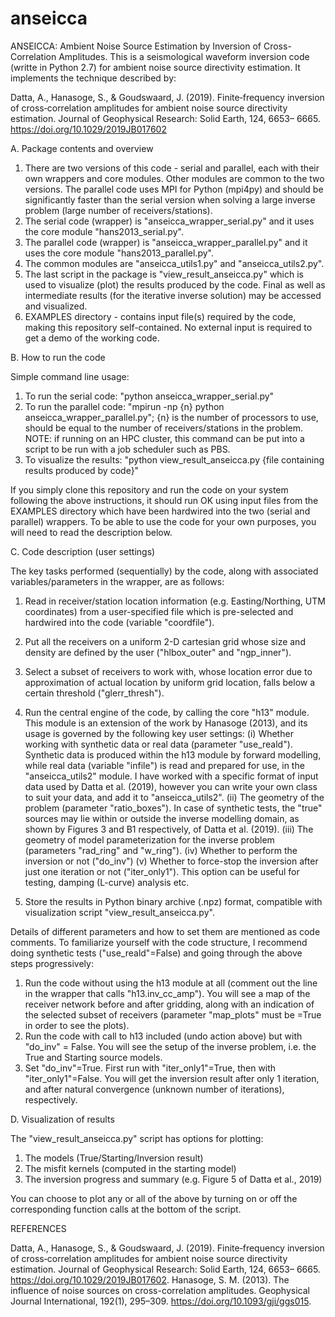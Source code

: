 # anseicca
ANSEICCA: Ambient Noise Source Estimation by Inversion of Cross-Correlation Amplitudes. This is a seismological waveform inversion code (writte in Python 2.7) for ambient noise source directivity estimation. It implements the technique described by:

Datta, A., Hanasoge, S., & Goudswaard, J. (2019). Finite‐frequency inversion of cross‐correlation amplitudes for ambient noise source directivity estimation. Journal of Geophysical Research: Solid Earth, 124, 6653– 6665. https://doi.org/10.1029/2019JB017602

A. Package contents and overview

1. There are two versions of this code - serial and parallel, each with their own wrappers and core modules. Other modules are common to the two versions. The parallel code uses MPI for Python (mpi4py) and should be significantly faster than the serial version when solving a large inverse problem (large number of receivers/stations).
2. The serial code (wrapper) is "anseicca\_wrapper\_serial.py" and it uses the core module "hans2013\_serial.py".
3. The parallel code (wrapper) is "anseicca\_wrapper\_parallel.py" and it uses the core module "hans2013\_parallel.py".
4. The common modules are "anseicca\_utils1.py" and "anseicca\_utils2.py".
5. The last script in the package is "view_result_anseicca.py" which is used to visualize (plot) the results produced by the code. Final as well as intermediate results (for the iterative inverse solution) may be accessed and visualized.
6. EXAMPLES directory - contains input file(s) required by the code, making this repository self-contained. No external input is required to get a demo of the working code.

B. How to run the code

Simple command line usage:

1. To run the serial code: "python anseicca\_wrapper\_serial.py"
2. To run the parallel code: "mpirun -np {n} python anseicca\_wrapper\_parallel.py"; {n} is the number of processors to use, should be equal to the number of receivers/stations in the problem. NOTE: if running on an HPC cluster, this command can be put into a script to be run with a job scheduler such as PBS.
3. To visualize the results: "python view\_result\_anseicca.py {file containing results produced by code}"

If you simply clone this repository and run the code on your system following the above instructions, it should run OK using input files from the EXAMPLES directory which have been hardwired into the two (serial and parallel) wrappers. To be able to use the code for your own purposes, you will need to read the description below.

C. Code description (user settings)

The key tasks performed (sequentially) by the code, along with associated variables/parameters in the wrapper, are as follows:

1. Read in receiver/station location information (e.g. Easting/Northing, UTM coordinates) from a user-specified file which is pre-selected and hardwired into the code (variable "coordfile").
2. Put all the receivers on a uniform 2-D cartesian grid whose size and density are defined by the user ("hlbox_outer" and "ngp_inner").
3. Select a subset of receivers to work with, whose location error due to approximation of actual location by uniform grid location, falls below a certain threshold ("glerr_thresh").
4. Run the central engine of the code, by calling the core "h13" module. This module is an extension of the work by Hanasoge (2013), and its usage is governed by the following key user settings:
	(i) Whether working with synthetic data or real data (parameter "use_reald"). Synthetic data is produced within the h13 module by forward modelling, while real data (variable "infile") is read and prepared for use, in the "anseicca\_utils2" module. I have worked with a specific format of input data used by Datta et al. (2019), however you can write your own class to suit your data, and add it to "anseicca\_utils2".
	(ii) The geometry of the problem (parameter "ratio_boxes"). In case of synthetic tests, the "true" sources may lie within or outside the inverse modelling domain, as shown by Figures 3 and B1 respectively, of Datta et al. (2019).
	(iii) The geometry of model parameterization for the inverse problem (parameters "rad_ring" and "w_ring").
	(iv) Whether to perform the inversion or not ("do_inv")
	(v) Whether to force-stop the inversion after just one iteration or not ("iter_only1"). This option can be useful for testing, damping (L-curve) analysis etc.

5. Store the results in Python binary archive (.npz) format, compatible with visualization script "view_result_anseicca.py".

Details of different parameters and how to set them are mentioned as code comments. To familiarize yourself with the code structure, I recommend doing synthetic tests ("use_reald"=False) and going through the above steps progressively:

1. Run the code without using the h13 module at all (comment out the line in the wrapper that calls "h13.inv_cc_amp"). You will see a map of the receiver network before and after gridding, along with an indication of the selected subset of receivers (parameter "map_plots" must be =True in order to see the plots).
2. Run the code with call to h13 included (undo action above) but with "do_inv" = False. You will see the setup of the inverse problem, i.e. the True and Starting source models.
3. Set "do\_inv"=True. First run with "iter\_only1"=True, then with "iter\_only1"=False. You will get the inversion result after only 1 iteration, and after natural convergence (unknown number of iterations), respectively.

D. Visualization of results

The "view\_result\_anseicca.py" script has options for plotting:

1. The models (True/Starting/Inversion result)
2. The misfit kernels (computed in the starting model)
3. The inversion progress and summary (e.g. Figure 5 of Datta et al., 2019)

You can choose to plot any or all of the above by turning on or off the corresponding function calls at the bottom of the script.

REFERENCES

Datta, A., Hanasoge, S., & Goudswaard, J. (2019). Finite‐frequency inversion of cross‐correlation amplitudes for ambient noise source directivity estimation. Journal of Geophysical Research: Solid Earth, 124, 6653– 6665. https://doi.org/10.1029/2019JB017602.
Hanasoge, S. M. (2013). The influence of noise sources on cross-correlation amplitudes. Geophysical Journal International, 192(1), 295–309. https://doi.org/10.1093/gji/ggs015.
